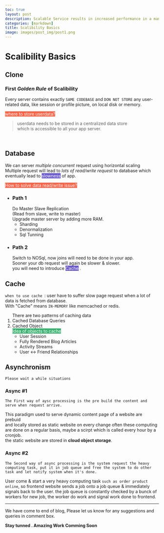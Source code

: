 ```yaml
---
toc: true
layout: post
description: Scalable Service results in increased performance in a manner proportional to resource added.
categories: [markdown]
title: Scalibility Basics
image: images/post_img/post1.png
---
```

# Scalibility Basics

## Clone

### First *Golden Rule* of Scalibility

Every server contains exactly `SAME CODEBASE` and `DON NOT STORE` any user-related data, like session or profile picture, on local disk or memory.

<mark style="background-color:Tomato;color:white"> where to store userdata? </mark>

> userdata needs to be stored in a centralized data store <br> which is accessible to all your app server.

<br>

## Database 

We can server *multiple concurrent* request using horizontal scaling <br>
Multiple request will lead to *lots of read/write request* to database which eventually lead to <mark style="background-color:SlateBlue;color:white">slowness</mark> of app.

<mark style="background-color:Tomato;color:white"> How to solve data read/write issue? </mark>
<ul>

<li> 
<h3>Path 1</h3>
Do Master Slave Replication <br>
(Read from slave, write to master)<br>
Upgrade master server by adding more RAM.
<ul>
<li>Sharding</li>
<li>Denormalization</li>
<li>Sql Tunning</li>
</ul>

</li>

<li>
<h3>Path 2</h3>
Switch to NOSql, now joins will need to be done in your app. <br>
Sooner  your db request will again be slower & slower. <br>
you will need to introduce <mark style="background-color:SlateBlue;color:white">Cache</mark> .
</li>
</ul>

## Cache 

`when to use cache `: user have to suffer slow page request when a lot of data is fetched from database.<br>
With "Cache" means `IN-MEMORY` like memcached or redis.

<ol>There are two patterns of caching data
<li>Cached Database Queries</li>
<li>Cached Object<br>
<mark style="background-color:MediumSeaGreen;color:white">Idea of objects to cache</mark>

- User Session
- Fully Rendered Blog Articles
- Activity Streams
- User <-> Friend Relationships

</li>
</ol>


## Asynchronism

`Please wait a while situations`

### Async #1 
    The First way of aysc processing is the pre build the content and serve when request arrive.

This paradigm used to serve dynamic content page of a website are prebuid <br>
and locally stored as static website on every change often these computing <br>
are done on a regular basis, maybe a scirpt which is called every hour by a cronjob. <br>
the static website are stored in <b>cloud object storage</b>.

### Async #2 
    The Second way of async processing is the system request the heavy computing task, put it in job queue and free the system to do other task and let notify system when it's done.

User come & start a very heavy computing task `such as order product online`, so frontend website sends a job onto a job queue & immediately signals back to the user. the job queue is constantly checked by a bunck of workers for new job, the worker do work and signal work done to frontend.

---

We have come to end of blog, Please let us know for any suggestions and queries in comment box.<br>

<b> Stay tunned . Amazing Work Comming Soon <b>

